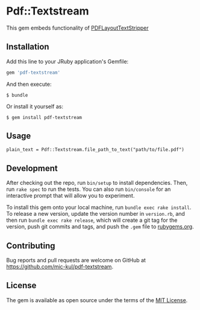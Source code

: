 # Pdf::Textstream

This gem embeds functionality of [PDFLayoutTextStripper](https://github.com/JonathanLink/PDFLayoutTextStripper)

## Installation

Add this line to your JRuby application's Gemfile:

```ruby
gem 'pdf-textstream'
```

And then execute:

    $ bundle

Or install it yourself as:

    $ gem install pdf-textstream

## Usage

```
plain_text = Pdf::Textstream.file_path_to_text("path/to/file.pdf")
```

## Development

After checking out the repo, run `bin/setup` to install dependencies. Then, run `rake spec` to run the tests. You can also run `bin/console` for an interactive prompt that will allow you to experiment.

To install this gem onto your local machine, run `bundle exec rake install`. To release a new version, update the version number in `version.rb`, and then run `bundle exec rake release`, which will create a git tag for the version, push git commits and tags, and push the `.gem` file to [rubygems.org](https://rubygems.org).

## Contributing

Bug reports and pull requests are welcome on GitHub at https://github.com/mic-kul/pdf-textstream.

## License

The gem is available as open source under the terms of the [MIT License](http://opensource.org/licenses/MIT).
